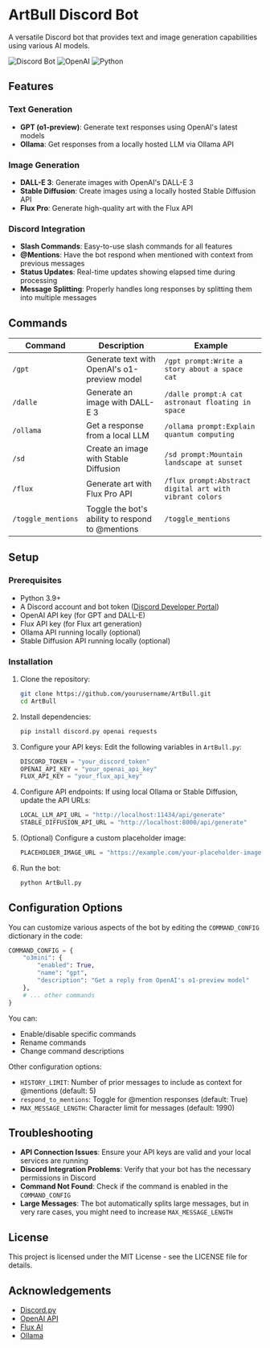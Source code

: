 # ArtBull Discord Bot

A versatile Discord bot that provides text and image generation capabilities using various AI models.

![Discord Bot](https://img.shields.io/badge/discord-bot-5865F2?style=for-the-badge&logo=discord&logoColor=white)
![OpenAI](https://img.shields.io/badge/OpenAI-412991?style=for-the-badge&logo=openai&logoColor=white)
![Python](https://img.shields.io/badge/Python-3776AB?style=for-the-badge&logo=python&logoColor=white)

## Features

### Text Generation
- **GPT (o1-preview)**: Generate text responses using OpenAI's latest models
- **Ollama**: Get responses from a locally hosted LLM via Ollama API

### Image Generation
- **DALL-E 3**: Generate images with OpenAI's DALL-E 3
- **Stable Diffusion**: Create images using a locally hosted Stable Diffusion API
- **Flux Pro**: Generate high-quality art with the Flux API

### Discord Integration
- **Slash Commands**: Easy-to-use slash commands for all features
- **@Mentions**: Have the bot respond when mentioned with context from previous messages
- **Status Updates**: Real-time updates showing elapsed time during processing
- **Message Splitting**: Properly handles long responses by splitting them into multiple messages

## Commands

| Command | Description | Example |
|---------|-------------|---------|
| `/gpt` | Generate text with OpenAI's o1-preview model | `/gpt prompt:Write a story about a space cat` |
| `/dalle` | Generate an image with DALL-E 3 | `/dalle prompt:A cat astronaut floating in space` |
| `/ollama` | Get a response from a local LLM | `/ollama prompt:Explain quantum computing` |
| `/sd` | Create an image with Stable Diffusion | `/sd prompt:Mountain landscape at sunset` |
| `/flux` | Generate art with Flux Pro API | `/flux prompt:Abstract digital art with vibrant colors` |
| `/toggle_mentions` | Toggle the bot's ability to respond to @mentions | `/toggle_mentions` |

## Setup

### Prerequisites
- Python 3.9+
- A Discord account and bot token ([Discord Developer Portal](https://discord.com/developers/applications))
- OpenAI API key (for GPT and DALL-E)
- Flux API key (for Flux art generation)
- Ollama API running locally (optional)
- Stable Diffusion API running locally (optional)

### Installation

1. Clone the repository:
   ```bash
   git clone https://github.com/yourusername/ArtBull.git
   cd ArtBull
   ```

2. Install dependencies:
   ```bash
   pip install discord.py openai requests
   ```

3. Configure your API keys:
   Edit the following variables in `ArtBull.py`:
   ```python
   DISCORD_TOKEN = "your_discord_token"
   OPENAI_API_KEY = "your_openai_api_key"
   FLUX_API_KEY = "your_flux_api_key"
   ```

4. Configure API endpoints:
   If using local Ollama or Stable Diffusion, update the API URLs:
   ```python
   LOCAL_LLM_API_URL = "http://localhost:11434/api/generate"
   STABLE_DIFFUSION_API_URL = "http://localhost:8000/api/generate"
   ```

5. (Optional) Configure a custom placeholder image:
   ```python
   PLACEHOLDER_IMAGE_URL = "https://example.com/your-placeholder-image.png"
   ```

6. Run the bot:
   ```bash
   python ArtBull.py
   ```

## Configuration Options

You can customize various aspects of the bot by editing the `COMMAND_CONFIG` dictionary in the code:

```python
COMMAND_CONFIG = {
    "o3mini": {
        "enabled": True,
        "name": "gpt",
        "description": "Get a reply from OpenAI's o1-preview model"
    },
    # ... other commands
}
```

You can:
- Enable/disable specific commands
- Rename commands
- Change command descriptions

Other configuration options:
- `HISTORY_LIMIT`: Number of prior messages to include as context for @mentions (default: 5)
- `respond_to_mentions`: Toggle for @mention responses (default: True)
- `MAX_MESSAGE_LENGTH`: Character limit for messages (default: 1990)

## Troubleshooting

- **API Connection Issues**: Ensure your API keys are valid and your local services are running
- **Discord Integration Problems**: Verify that your bot has the necessary permissions in Discord
- **Command Not Found**: Check if the command is enabled in the `COMMAND_CONFIG`
- **Large Messages**: The bot automatically splits large messages, but in very rare cases, you might need to increase `MAX_MESSAGE_LENGTH`

## License

This project is licensed under the MIT License - see the LICENSE file for details.

## Acknowledgements

- [Discord.py](https://github.com/Rapptz/discord.py)
- [OpenAI API](https://openai.com/blog/openai-api)
- [Flux AI](https://flux.ai)
- [Ollama](https://ollama.ai)